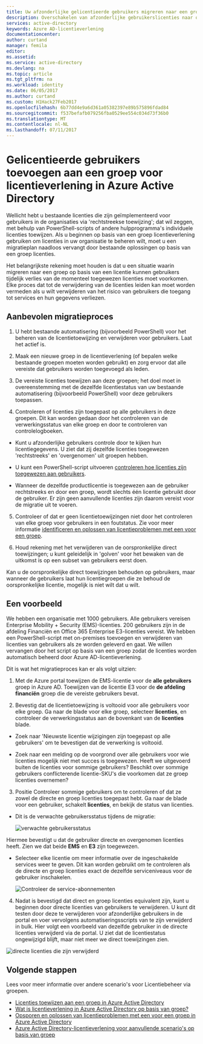 ```yaml
---
title: Uw afzonderlijke gelicentieerde gebruikers migreren naar een groep in Azure Active Directory | Microsoft Docs
description: Overschakelen van afzonderlijke gebruikerslicenties naar op basis van een groep met Azure Active Directory-licentieverlening
services: active-directory
keywords: Azure AD-licentieverlening
documentationcenter: 
author: curtand
manager: femila
editor: 
ms.assetid: 
ms.service: active-directory
ms.devlang: na
ms.topic: article
ms.tgt_pltfrm: na
ms.workload: identity
ms.date: 06/05/2017
ms.author: curtand
ms.custom: H1Hack27Feb2017
ms.openlocfilehash: 6b77dd4e9a6d361a05382397e89b575896fdad84
ms.sourcegitcommit: f537befafb079256fba0529ee554c034d73f36b0
ms.translationtype: MT
ms.contentlocale: nl-NL
ms.lasthandoff: 07/11/2017
---
```

# <a name="how-to-add-licensed-users-to-a-group-for-licensing-in-azure-active-directory"></a>Gelicentieerde gebruikers toevoegen aan een groep voor licentieverlening in Azure Active Directory

Wellicht hebt u bestaande licenties die zijn geïmplementeerd voor gebruikers in de organisaties via 'rechtstreekse toewijzing'; dat wil zeggen, met behulp van PowerShell-scripts of andere hulpprogramma's individuele licenties toewijzen. Als u beginnen op basis van een groep licentieverlening gebruiken om licenties in uw organisatie te beheren wilt, moet u een migratieplan naadloos vervangt door bestaande oplossingen op basis van een groep licenties.

Het belangrijkste rekening moet houden is dat u een situatie waarin migreren naar een groep op basis van een licentie kunnen gebruikers tijdelijk verlies van de momenteel toegewezen licenties moet voorkomen. Elke proces dat tot de verwijdering van de licenties leiden kan moet worden vermeden als u wilt verwijderen van het risico van gebruikers die toegang tot services en hun gegevens verliezen.

## <a name="recommended-migration-process"></a>Aanbevolen migratieproces

1. U hebt bestaande automatisering (bijvoorbeeld PowerShell) voor het beheren van de licentietoewijzing en verwijderen voor gebruikers. Laat het actief is.

2. Maak een nieuwe groep in de licentieverlening (of bepalen welke bestaande groepen moeten worden gebruikt) en zorg ervoor dat alle vereiste dat gebruikers worden toegevoegd als leden.

3. De vereiste licenties toewijzen aan deze groepen; het doel moet in overeenstemming met de dezelfde licentiestatus van uw bestaande automatisering (bijvoorbeeld PowerShell) voor deze gebruikers toepassen.

4. Controleren of licenties zijn toegepast op alle gebruikers in deze groepen. Dit kan worden gedaan door het controleren van de verwerkingsstatus van elke groep en door te controleren van controlelogboeken.

  - Kunt u afzonderlijke gebruikers controle door te kijken hun licentiegegevens. U ziet dat zij dezelfde licenties toegewezen 'rechtstreeks' en 'overgenomen' uit groepen hebben.

  - U kunt een PowerShell-script uitvoeren [controleren hoe licenties zijn toegewezen aan gebruikers](active-directory-licensing-group-advanced.md#use-powershell-to-see-who-has-inherited-and-direct-licenses).

  - Wanneer de dezelfde productlicentie is toegewezen aan de gebruiker rechtstreeks en door een groep, wordt slechts één licentie gebruikt door de gebruiker. Er zijn geen aanvullende licenties zijn daarom vereist voor de migratie uit te voeren.

5. Controleer of dat er geen licentietoewijzingen niet door het controleren van elke groep voor gebruikers in een foutstatus. Zie voor meer informatie [identificeren en oplossen van licentieproblemen met een voor een groep](active-directory-licensing-group-problem-resolution-azure-portal.md).

6. Houd rekening met het verwijderen van de oorspronkelijke direct toewijzingen; u kunt geleidelijk in 'golven' voor het bewaken van de uitkomst is op een subset van gebruikers eerst doen.

  Kan u de oorspronkelijke direct toewijzingen behouden op gebruikers, maar wanneer de gebruikers laat hun licentiegroepen die ze behoud de oorspronkelijke licentie, mogelijk is niet wilt dat u wilt.

## <a name="an-example"></a>Een voorbeeld

We hebben een organisatie met 1000 gebruikers. Alle gebruikers vereisen Enterprise Mobility + Security (EMS)-licenties. 200 gebruikers zijn in de afdeling Financiën en Office 365 Enterprise E3-licenties vereist. We hebben een PowerShell-script met on-premises toevoegen en verwijderen van licenties van gebruikers als ze worden geleverd en gaat. We willen vervangen door het script op basis van een groep zodat de licenties worden automatisch beheerd door Azure AD-licentieverlening.

Dit is wat het migratieproces kan er als volgt uitzien:

1. Met de Azure portal toewijzen de EMS-licentie voor de **alle gebruikers** groep in Azure AD. Toewijzen van de licentie E3 voor de **de afdeling financiën** groep die de vereiste gebruikers bevat.

2. Bevestig dat de licentietoewijzing is voltooid voor alle gebruikers voor elke groep. Ga naar de blade voor elke groep, selecteer **licenties**, en controleer de verwerkingsstatus aan de bovenkant van de **licenties** blade.

  - Zoek naar 'Nieuwste licentie wijzigingen zijn toegepast op alle gebruikers' om te bevestigen dat de verwerking is voltooid.

  - Zoek naar een melding op de voorgrond over alle gebruikers voor wie licenties mogelijk niet met succes is toegewezen. Heeft we uitgevoerd buiten de licenties voor sommige gebruikers? Beschikt over sommige gebruikers conflicterende licentie-SKU's die voorkomen dat ze groep licenties overnemen?

3. Positie Controleer sommige gebruikers om te controleren of dat ze zowel de directe en groep licenties toegepast hebt. Ga naar de blade voor een gebruiker, schakelt **licenties**, en bekijk de status van licenties.

  - Dit is de verwachte gebruikersstatus tijdens de migratie:

      ![verwachte gebruikersstatus](media/active-directory-licensing-group-migration-azure-portal/expected-user-state.png)

  Hiermee bevestigt u dat de gebruiker directe en overgenomen licenties heeft. Zien we dat beide **EMS** en **E3** zijn toegewezen.

  - Selecteer elke licentie om meer informatie over de ingeschakelde services weer te geven. Dit kan worden gebruikt om te controleren als de directe en groep licenties exact de dezelfde serviceniveaus voor de gebruiker inschakelen.

      ![Controleer de service-abonnementen](media/active-directory-licensing-group-migration-azure-portal/check-service-plans.png)

4. Nadat is bevestigd dat direct en groep licenties equivalent zijn, kunt u beginnen door directe licenties van gebruikers te verwijderen. U kunt dit testen door deze te verwijderen voor afzonderlijke gebruikers in de portal en voer vervolgens automatiseringsscripts van te zijn verwijderd in bulk. Hier volgt een voorbeeld van dezelfde gebruiker in de directe licenties verwijderd via de portal. U ziet dat de licentiestatus ongewijzigd blijft, maar niet meer we direct toewijzingen zien.

  ![directe licenties die zijn verwijderd](media/active-directory-licensing-group-migration-azure-portal/direct-licenses-removed.png)


## <a name="next-steps"></a>Volgende stappen

Lees voor meer informatie over andere scenario's voor Licentiebeheer via groepen.

* [Licenties toewijzen aan een groep in Azure Active Directory](active-directory-licensing-group-assignment-azure-portal.md)
* [Wat is licentieverlening in Azure Active Directory op basis van groep?](active-directory-licensing-whatis-azure-portal.md)
* [Opsporen en oplossen van licentieproblemen met een voor een groep in Azure Active Directory](active-directory-licensing-group-problem-resolution-azure-portal.md)
* [Azure Active Directory-licentieverlening voor aanvullende scenario's op basis van groep](active-directory-licensing-group-advanced.md)
